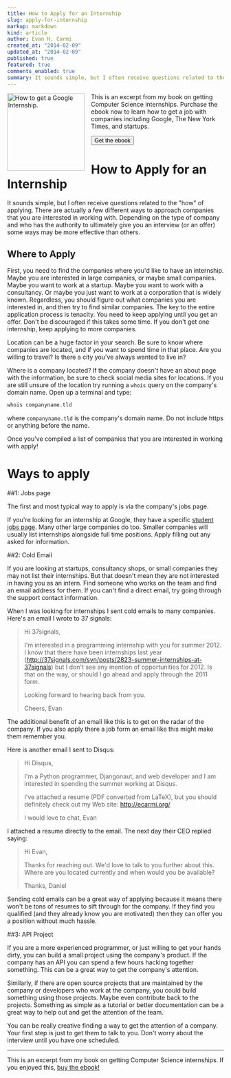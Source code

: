 ```yaml
---
title: How to Apply for an Internship
slug: apply-for-internship
markup: markdown
kind: article
author: Evan H. Carmi
created_at: "2014-02-09"
updated_at: "2014-02-09"
published: true
featured: true
comments_enabled: true
summary: It sounds simple, but I often receive questions related to the "how" of applying for an internship.
---
```


<div class="ebook-flyer">
<a href="/books/google-internship/">
<img alt="How to get a Google Internship." class="cover" src="/static/img/google-internship-book-cover-240.png" style="float: left; padding-right: 15px;" width="180"/></a>

<p>
This is an excerpt from my book on getting Computer Science internships. Purchase the ebook now to learn how to get a job with companies including Google, The New York Times, and startups.
</p>
<div class="buy-it-today"><a href="/books/google-internship/" class="buy-it-today"><button>Get the ebook</button></a>
</div>
<script type="text/javascript" src="https://gumroad.com/js/gumroad.js"></script>
</div>






# How to Apply for an Internship

It sounds simple, but I often receive questions related to the "how" of applying. There are actually a few different ways to approach companies that you are interested in working with. Depending on the type of company and who has the authority to ultimately give you an interview (or an offer) some ways may be more effective than others.

## Where to Apply

First, you need to find the companies where you'd like to have an internship. Maybe you are interested in large companies, or maybe small companies. Maybe you want to work at a startup. Maybe you want to work with a consultancy. Or maybe you just want to work at a corporation that is widely known. Regardless, you should figure out what companies you are interested in, and then try to find similar companies. The key to the entire application process is tenacity. You need to keep applying until you get an offer. Don't be discouraged if this takes some time. If you don't get one internship, keep applying to more companies.

Location can be a huge factor in your search. Be sure to know where companies are located, and if you want to spend time in that place. Are you willing to travel? Is there a city you've always wanted to live in?

Where is a company located? If the company doesn't have an about page with the information, be sure to check social media sites for locations. If you are still unsure of the location try running a `whois` query on the company's domain name. Open up a terminal and type:

~~~ bash
whois companyname.tld
~~~

where `companyname.tld` is the company's domain name. Do not include https or anything before the name.

Once you've compiled a list of companies that you are interested in working with apply!

# Ways to apply

##1: Jobs page

The first and most typical way to apply is via the company's jobs page.

If you're looking for an internship at Google, they have a specific [student jobs page](http://www.google.com/about/jobs/students/). Many other large companies do too. Smaller companies will usually list internships alongside full time positions. Apply filling out any asked for information.

##2: Cold Email

If you are looking at startups, consultancy shops, or small companies they may not list their internships. But that doesn't mean they are not interested in having you as an intern. Find someone who works on the team and find an email address for them. If you can't find a direct email, try going through the support contact information.

When I was looking for internships I sent cold emails to many companies. Here's an email I wrote to 37 signals:

> Hi 37signals,
> 
> I'm interested in a programming internship with you for summer 2012. I 
> know that there have been internships last year 
> (http://37signals.com/svn/posts/2823-summer-internships-at-37signals) 
> but I don't see any mention of opportunities for 2012. Is that on the 
> way, or should I go ahead and apply through the 2011 form.
> 
> Looking forward to hearing back from you.
> 
> Cheers,
> Evan

The additional benefit of an email like this is to get on the radar of the company. If you also apply there a job form an email like this might make them remember you.

Here is another email I sent to Disqus:


> Hi Disqus,
> 
> I'm a Python programmer, Djangonaut, and web developer and I am
> interested in spending the summer working at Disqus.
> 
> I've attached a resume (PDF converted from LaTeX), but you should
> definitely check out my Web site: http://ecarmi.org/
> 
> I would love to chat,
> Evan

I attached a resume directly to the email. The next day their CEO replied saying:

> Hi Evan,
> 
> Thanks for reaching out. We'd love to talk to you further about this. Where are you located currently and when would you be available?
> 
> Thanks,
> Daniel

Sending cold emails can be a great way of applying because it means there won't be tons of resumes to sift through for the company. If they find you qualified (and they already know you are motivated) then they can offer you a position without much hassle.

##3: API Project

If you are a more experienced programmer, or just willing to get your hands dirty, you can build a small project using the company's product. If the company has an API you can spend a few hours hacking together something. This can be a great way to get the company's attention.

Similarly, if there are open source projects that are maintained by the company or developers who work at the company, you could build something using those projects. Maybe even contribute back to the projects. Something as simple as a tutorial or better documentation can be a great way to help out and get the attention of the team.

You can be really creative finding a way to get the attention of a company. Your first step is just to get them to talk to you. Don't worry about the interview until you have one scheduled.

<hr />
This is an excerpt from my book on getting Computer Science internships. If you enjoyed this, <a href="https://gum.co/google-internship-ebook" class="buy-it-today">buy the ebook!</a>

